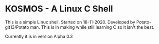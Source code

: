 # KOSMOS  -  A Linux C Shell
This is a simple Linux shell. Started on 18-11-2020. Developed by Potato-git13/Potato man. This is in making while still learning C so it isn't the best.

Currently it is in version Alpha 0.3
